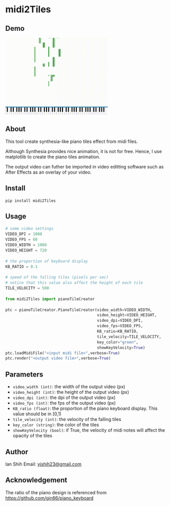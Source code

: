 # midi2Tiles

## Demo
![](./example.gif)

## About
This tool create synthesia-like piano tiles effect from midi files.

Although Synthesia provides nice animation, it is not for free.
Hence, I use matplotlib to create the piano tiles animation.

The output video can futher be imported in video editting software such as After Effects as an overlay of your video.

## Install
```
pip install midi2Tiles
```

## Usage
```python
# some video settings
VIDEO_DPI = 1000
VIDEO_FPS = 60
VIDEO_WIDTH = 1080
VIDEO_HEIGHT = 720

# the proportion of keyboard display
KB_RATIO = 0.1

# speed of the falling tiles (pixels per sec)
# notice that this value also affect the height of each tile
TILE_VELOCITY = 500

from midi2Tiles import pianoTileCreator

ptc = pianoTileCreator.PianoTileCreator(video_width=VIDEO_WIDTH,
                                        video_height=VIDEO_HEIGHT,
                                        video_dpi=VIDEO_DPI,
                                        video_fps=VIDEO_FPS,
                                        KB_ratio=KB_RATIO,
                                        tile_velocity=TILE_VELOCITY,
                                        key_color="green",
                                        showKeyVelocity=True)
ptc.loadMidiFile("<input midi file>",verbose=True)
ptc.render("<output video file>",verbose=True)

```

## Parameters

* `video_width (int)`: the width of the output video (px)
* `video_height (int)`: the height of the output video (px)
* `video_dpi (int)`: the dpi of the output video (px)
* `video_fps (int)`: the fps of the output video (px)
* `KB_ratio (float)`: the proportion of the piano keyboard display. This value should be in [0,1)
* `tile_velocity (int)`: the velocity of the falling tiles
* `key_color (string)`: the color of the tiles
* `showKeyVelocity (bool)`: if True, the velocity of midi notes will affect the opacity of the tiles

## Author
Ian Shih
Email: yjshih23@gmail.com

## Acknowledgement
The ratio of the piano design is referenced from https://github.com/gin66/piano_keyboard
